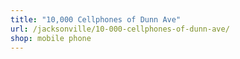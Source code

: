 ```yaml
---
title: "10,000 Cellphones of Dunn Ave"
url: /jacksonville/10-000-cellphones-of-dunn-ave/
shop: mobile phone
---
```

